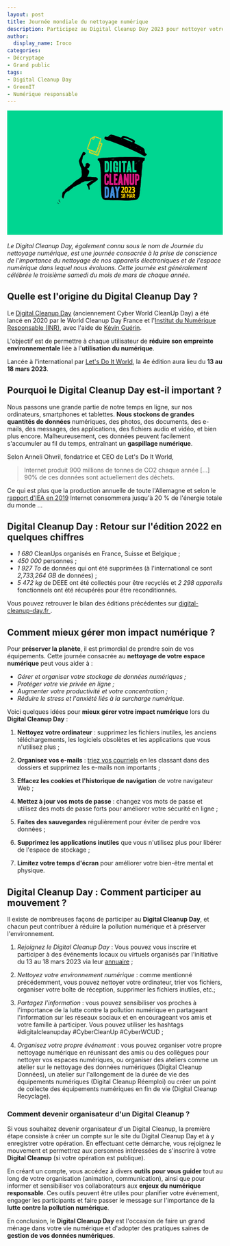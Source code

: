 ```yaml
---
layout: post
title: Journée mondiale du nettoyage numérique 
description: Participez au Digital Cleanup Day 2023 pour nettoyer votre vie numérique ! Protégez votre vie privée et améliorez votre sécurité en ligne.
author:
  display_name: Iroco
categories:
- Décryptage
- Grand public
tags:
- Digital Cleanup Day
- GreenIT
- Numérique responsable
---
```

![Illustration de l'article](/images/DCD/DCD23.png)

*Le Digital Cleanup Day, également connu sous le nom de Journée du nettoyage numérique, est une journée consacrée à la prise de conscience de l'importance du nettoyage de nos appareils électroniques et de l'espace numérique dans lequel nous évoluons. Cette journée est généralement célébrée le troisième samedi du mois de mars de chaque année.*

## Quelle est l'origine du Digital Cleanup Day ?

Le [Digital Cleanup Day](https://www.digitalcleanupday.org/) (anciennement Cyber World CleanUp Day) a été lancé en 2020 par le World Cleanup Day France et l'[Institut du Numérique Responsable (INR)](https://institutnr.org/), avec l'aide de [Kévin Guérin](https://kevinguerin.fr/fr). 

L'objectif est de permettre à chaque utilisateur de **réduire son empreinte environnementale** liée à l'**utilisation du numérique**.

Lancée à l'international par [Let's Do It World](https://letsdoitfoundation.org/), la 4e édition aura lieu du **13 au 18 mars 2023**.

## Pourquoi le Digital Cleanup Day est-il important ?

Nous passons une grande partie de notre temps en ligne, sur nos ordinateurs, smartphones et tablettes. **Nous stockons de grandes quantités de données** numériques, des photos, des documents, des e-mails, des messages, des applications, des fichiers audio et vidéo, et bien plus encore. Malheureusement, ces données peuvent facilement s'accumuler au fil du temps, entraînant un **gaspillage numérique**.

Selon Anneli Ohvril, fondatrice et CEO de Let's Do It World, 
> Internet produit 900 millions de tonnes de CO2 chaque année [...] 90% de ces données sont actuellement des déchets.

Ce qui est plus que la production annuelle de toute l'Allemagne et selon le [rapport d'IEA en 2019](https://www.iea.org/reports/global-energy-co2-status-report-2019/emissions) Internet consommera jusqu'à 20 % de l'énergie totale du monde ...

## Digital Cleanup Day : Retour sur l'édition 2022 en quelques chiffres 

* *1 680* CleanUps organisés en France, Suisse et Belgique ;  
* *450 000* personnes ;
* *1 927 To* de données qui ont été supprimées (à l'international ce sont *2,733,264 GB* de données) ;
* *5 472 kg* de DEEE ont été collectés pour être recyclés et *2 298 appareils* fonctionnels ont été récupérés pour être reconditionnés.

Vous pouvez retrouver le bilan des éditions précédentes sur [digital-cleanup-day.fr ](https://digital-cleanup-day.fr/les-editions-precedentes/).

## Comment mieux gérer mon impact numérique ?

Pour **préserver la planète**, il est primordial de prendre soin de vos équipements. Cette journée consacrée au **nettoyage de votre espace numérique** peut vous aider à : 

* *Gérer et organiser votre stockage de données numériques ;*
* *Protéger votre vie privée en ligne ;*
* *Augmenter votre productivité et votre concentration ;*
* *Réduire le stress et l'anxiété liés à la surcharge numérique.*

Voici quelques idées pour **mieux gérer votre impact numérique** lors du **Digital Cleanup Day** :

1. **Nettoyez votre ordinateur** : supprimez les fichiers inutiles, les anciens téléchargements, les logiciels obsolètes et les applications que vous n'utilisez plus ; 

2. **Organisez vos e-mails** : [triez vos courriels](https://blog.iroco.co/alias/) en les classant dans des dossiers et supprimez les e-mails non importants ; 

3. **Effacez les cookies et l'historique de navigation** de votre navigateur Web ; 

4. **Mettez à jour vos mots de passe** : changez vos mots de passe et utilisez des mots de passe forts pour améliorer votre sécurité en ligne ; 

5. **Faites des sauvegardes** régulièrement pour éviter de perdre vos données ; 

6. **Supprimez les applications inutiles** que vous n'utilisez plus pour libérer de l'espace de stockage ; 

7. **Limitez votre temps d'écran** pour améliorer votre bien-être mental et physique. 

## Digital Cleanup Day : Comment participer au mouvement ?

Il existe de nombreuses façons de participer au **Digital Cleanup Day**, et chacun peut contribuer à réduire la pollution numérique et à préserver l'environnement.

1. *Rejoignez le Digital Cleanup Day* : Vous pouvez vous inscrire et participer à des événements locaux ou virtuels organisés par l'initiative du 13 au 18 mars 2023 via leur [annuaire](https://digital-cleanup-day.fr/annuaire-des-digital-cleanups/) ;

2. *Nettoyez votre environnement numérique* : comme mentionné précédemment, vous pouvez nettoyer votre ordinateur, trier vos fichiers, organiser votre boîte de réception, supprimer les fichiers inutiles, etc.;

3. *Partagez l'information* : vous pouvez sensibiliser vos proches à l'importance de la lutte contre la pollution numérique en partageant l'information sur les réseaux sociaux et en encourageant vos amis et votre famille à participer. Vous pouvez utiliser les hashtags #digitalcleanupday #CyberCleanUp #CyberWCUD ; 

4. *Organisez votre propre événement* : vous pouvez organiser votre propre nettoyage numérique en réunissant des amis ou des collègues pour nettoyer vos espaces numériques, ou organiser des ateliers comme un atelier sur le nettoyage des données numériques (Digital Cleanup Données), un atelier sur l'allongement de la durée de vie des équipements numériques (Digital Cleanup Réemploi) ou créer un point de collecte des équipements numériques en fin de vie (Digital Cleanup Recyclage). 

### Comment devenir organisateur d'un Digital Cleanup ? 

Si vous souhaitez devenir organisateur d'un Digital Cleanup, la première étape consiste à créer un compte sur le site du Digital Cleanup Day et à y enregistrer votre opération. En effectuant cette démarche, vous rejoignez le mouvement et permettrez aux personnes intéressées de s'inscrire à votre **Digital Cleanup** (si votre opération est publique).

En créant un compte, vous accédez à divers **outils pour vous guider** tout au long de votre organisation (animation, communication), ainsi que pour informer et sensibiliser vos collaborateurs aux **enjeux du numérique responsable**. Ces outils peuvent être utiles pour planifier votre événement, engager les participants et faire passer le message sur l'importance de la **lutte contre la pollution numérique**.

En conclusion, le **Digital Cleanup Day** est l'occasion de faire un grand ménage dans votre vie numérique et d'adopter des pratiques saines de **gestion de vos données numériques**.
